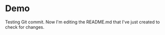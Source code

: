 # Demo

Testing Git commit. 
Now I'm editing the README.md that I've just created to check for changes. 
